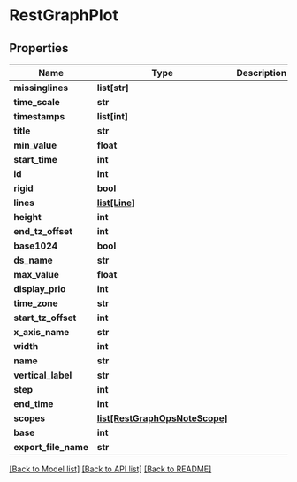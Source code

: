 # RestGraphPlot

## Properties
Name | Type | Description | Notes
------------ | ------------- | ------------- | -------------
**missinglines** | **list[str]** |  | [optional] 
**time_scale** | **str** |  | [optional] 
**timestamps** | **list[int]** |  | [optional] 
**title** | **str** |  | [optional] 
**min_value** | **float** |  | [optional] 
**start_time** | **int** |  | [optional] 
**id** | **int** |  | [optional] 
**rigid** | **bool** |  | [optional] 
**lines** | [**list[Line]**](Line.md) |  | [optional] 
**height** | **int** |  | [optional] 
**end_tz_offset** | **int** |  | [optional] 
**base1024** | **bool** |  | [optional] 
**ds_name** | **str** |  | [optional] 
**max_value** | **float** |  | [optional] 
**display_prio** | **int** |  | [optional] 
**time_zone** | **str** |  | [optional] 
**start_tz_offset** | **int** |  | [optional] 
**x_axis_name** | **str** |  | [optional] 
**width** | **int** |  | [optional] 
**name** | **str** |  | [optional] 
**vertical_label** | **str** |  | [optional] 
**step** | **int** |  | [optional] 
**end_time** | **int** |  | [optional] 
**scopes** | [**list[RestGraphOpsNoteScope]**](RestGraphOpsNoteScope.md) |  | [optional] 
**base** | **int** |  | [optional] 
**export_file_name** | **str** |  | [optional] 

[[Back to Model list]](../README.md#documentation-for-models) [[Back to API list]](../README.md#documentation-for-api-endpoints) [[Back to README]](../README.md)


